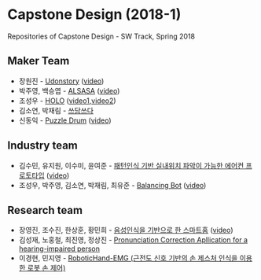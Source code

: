 # Capstone Design (2018-1)
Repositories of Capstone Design - SW Track, Spring 2018


## Maker Team
* 장원진 - [Udonstory](https://github.com/Jangwonjin/udonstory) ([video](https://youtu.be/f02bA4Q4HMM))
* 박주영, 백승엽 -  [ALSASA](https://github.com/jooyoung0525/ALSASA_project) ([video](https://youtu.be/RdGiWGLQSXQ))
* 조성우 - [HOLO](https://github.com/joswoo/Maker) ([video1](https://youtu.be/9xPwZn2B504),[video2](https://youtu.be/IMnppjnzoVc))
* 김소연, 박재림 - [쓰담쓰다](https://github.com/ParkJaeRim/MAKER)
* 신동익 - [Puzzle Drum](https://github.com/DonGikS/project_caps) ([video](https://youtu.be/op9br8-tPJI))

## Industry team
* 김수민, 유지원, 이수미, 윤여준 - [패턴인식 기반 실내위치 파악이 가능한 에어컨 프로토타입](https://github.com/jiown917/Industry_A/) ([video](https://youtu.be/iK7Q0zZREhU))
* 조성우, 박주영, 김소연, 박재림, 최유준 - [Balancing Bot](https://github.com/joswoo/Industry_B) ([video](https://youtu.be/iVVoLgYuxLA))

## Research team
* 장영진, 조수진, 한상훈, 황민희 - [음성인식을 기반으로 한 스마트홈](https://github.com/IncheonMakerB/capstone-design) ([video](https://youtu.be/ZCb0IXo_x6Q))
* 김성재, 노홍철, 최진영, 정상진 - [Pronunciation Correction Apllication for a hearing-impaired person](https://github.com/JungSangJin/jung-sang-jin)
* 이경현, 민지영 - [RoboticHand-EMG (근전도 신호 기반의 손 제스처 인식을 이용한 로봇 손 제어)](https://github.com/Jovinus/RoboticHand-EMG)

